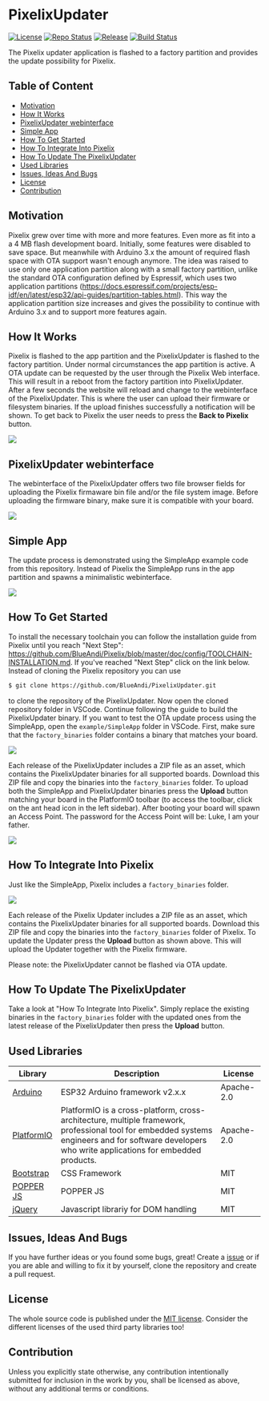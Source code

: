 # PixelixUpdater <!-- omit in toc -->

[![License](https://img.shields.io/badge/license-MIT-blue.svg)](http://choosealicense.com/licenses/mit/)
[![Repo Status](https://www.repostatus.org/badges/latest/wip.svg)](https://www.repostatus.org/#wip)
[![Release](https://img.shields.io/github/release/BlueAndi/PixelixUpdater.svg)](https://github.com/BlueAndi/PixelixUpdater/releases)
[![Build Status](https://github.com/BlueAndi/PixelixUpdater/actions/workflows/main.yml/badge.svg)](https://github.com/BlueAndi/PixelixUpdater/actions/workflows/main.yml)

The Pixelix updater application is flashed to a factory partition and provides the update possibility for Pixelix.

## Table of Content <!-- omit in toc -->

- [Motivation](#motivation)
- [How It Works](#how-it-works)
- [PixelixUpdater webinterface](#pixelixupdater-webinterface)
- [Simple App](#simple-app)
- [How To Get Started](#how-to-get-started)
- [How To Integrate Into Pixelix](#how-to-integrate-into-pixelix)
- [How To Update The PixelixUpdater](#how-to-update-the-pixelixupdater)
- [Used Libraries](#used-libraries)
- [Issues, Ideas And Bugs](#issues-ideas-and-bugs)
- [License](#license)
- [Contribution](#contribution)

## Motivation

Pixelix grew over time with more and more features. Even more as fit into a a 4 MB flash development board. Initially, some features were disabled to save space. But meanwhile with Arduino 3.x the amount of required flash space with OTA support wasn't enough anymore.
The idea was raised to use only one application partition along with a small factory partition, unlike the standard OTA configuration defined by Espressif, which uses two application partitions (https://docs.espressif.com/projects/esp-idf/en/latest/esp32/api-guides/partition-tables.html). This way the application partition size increases and gives the possibility to continue with Arduino 3.x and to support more features again.

## How It Works

Pixelix is flashed to the app partition and the PixelixUpdater is flashed to the factory partition. Under normal circumstances the app partition is active. A OTA update can be requested by the user through the Pixelix Web interface. This will result in a reboot from the factory partition into PixelixUpdater. After a few seconds the website will reload and change to the webinterface of the PixelixUpdater. This is where the user can upload their firmware or filesystem binaries. If the upload finishes successfully a notification will be shown. To get back to Pixelix the user needs to press the **Back to Pixelix** button.

![](doc/images/OTA_Update_Webserver.png)

## PixelixUpdater webinterface

The webinterface of the PixelixUpdater offers two file browser fields for uploading the Pixelix firmaware bin file and/or the file system image. Before uploading the firmware binary, make sure it is compatible with your board.

![](doc/images/PixelixUpdater.png)

## Simple App

The update process is demonstrated using the SimpleApp example code from this repository. Instead of Pixelix the SimpleApp runs in the app partition and spawns a minimalistic webinterface. 

![](doc/images/SimpleApp.png)

## How To Get Started

To install the necessary toolchain you can follow the installation guide from Pixelix until you reach "Next Step": https://github.com/BlueAndi/Pixelix/blob/master/doc/config/TOOLCHAIN-INSTALLATION.md. If you've reached "Next Step" click on the link below. Instead of cloning the Pixelix repository you can use 
```bash
$ git clone https://github.com/BlueAndi/PixelixUpdater.git
```
to clone the repository of the PixelixUpdater. 
Now open the cloned repository folder in VSCode. Continue following the guide to build the PixelixUpdater binary.
If you want to test the OTA update process using the SimpleApp, open the `example/SimpleApp` folder in VSCode.
First, make sure that the `factory_binaries` folder contains a binary that matches your board. 

![](doc/images/factory_binaries_folder.png)

Each release of the PixelixUpdater includes a ZIP file as an asset, which contains the PixelixUpdater binaries for all supported boards. Download this ZIP file and copy the binaries into the `factory_binaries` folder.
To upload both the SimpleApp and PixelixUpdater binaries press the **Upload** button matching your board in the PlatformIO toolbar (to access the toolbar, click on the ant head icon in the left sidebar).
After booting your board will spawn an Access Point. The password for the Access Point will be: Luke, I am your father.

![](doc/images/upload_button.png)

## How To Integrate Into Pixelix

Just like the SimpleApp, Pixelix includes a `factory_binaries` folder.

![](doc/images/factory_binaries_folder_pixelix.png)

Each release of the Pixelix Updater includes a ZIP file as an asset, which contains the PixelixUpdater binaries for all supported boards. Download this ZIP file and copy the binaries into the `factory_binaries` folder of Pixelix.
To update the Updater press the **Upload** button as shown above. This will upload the Updater together with the Pixelix firmware. 

Please note: the PixelixUpdater cannot be flashed via OTA update.

## How To Update The PixelixUpdater

Take a look at "How To Integrate Into Pixelix".
Simply replace the existing binaries in the `factory_binaries` folder with the updated ones from the latest release of the PixelixUpdater then press the **Upload** button.

## Used Libraries

| Library | Description | License |
| - | - | - |
| [Arduino](https://github.com/platformio/platform-espressif32) | ESP32 Arduino framework v2.x.x | Apache-2.0 |
| [PlatformIO](https://platformio.org) | PlatformIO is a cross-platform, cross-architecture, multiple framework, professional tool for embedded systems engineers and for software developers who write applications for embedded products. | Apache-2.0 |
| [Bootstrap](https://getbootstrap.com/) | CSS Framework | MIT |
| [POPPER JS](https://popper.js.org/) | POPPER JS | MIT |
| [jQuery](https://jquery.com/) | Javascript librariy for DOM handling | MIT |

## Issues, Ideas And Bugs

If you have further ideas or you found some bugs, great! Create a [issue](https://github.com/BlueAndi/PixelixUpdater/issues) or if you are able and willing to fix it by yourself, clone the repository and create a pull request.

## License

The whole source code is published under the [MIT license](http://choosealicense.com/licenses/mit/).
Consider the different licenses of the used third party libraries too!

## Contribution

Unless you explicitly state otherwise, any contribution intentionally submitted for inclusion in the work by you, shall be licensed as above, without any
additional terms or conditions.
